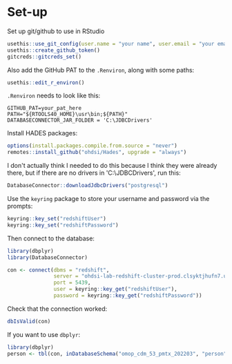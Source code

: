 
# Set-up

Set up git/github to use in RStudio
```r
usethis::use_git_config(user.name = "your name", user.email = "your email")
usethis::create_github_token()
gitcreds::gitcreds_set()
```
Also add the GitHub PAT to the `.Renviron`, along with some paths:
```r
usethis::edit_r_environ()
```
`.Renviron` needs to look like this:
```
GITHUB_PAT=your_pat_here
PATH="${RTOOLS40_HOME}\usr\bin;${PATH}"
DATABASECONNECTOR_JAR_FOLDER = 'C:\JDBCDrivers'
```
Install HADES packages:
```r
options(install.packages.compile.from.source = "never")
remotes::install_github("ohdsi/Hades", upgrade = "always")
```
I don't actually think I needed to do this because I think they were already there, but if there are no drivers in 'C:\JDBCDrivers', run this:
```r
DatabaseConnector::downloadJdbcDrivers("postgresql")
```
Use the `keyring` package to store your username and password via the prompts:
```r
keyring::key_set("redshiftUser")
keyring::key_set("redshiftPassword")
```
Then connect to the database:
```r
library(dbplyr)
library(DatabaseConnector)

con <- connect(dbms = "redshift",
               server = "ohdsi-lab-redshift-cluster-prod.clsyktjhufn7.us-east-1.redshift.amazonaws.com/ohdsi_lab",
               port = 5439,
               user = keyring::key_get("redshiftUser"),
               password = keyring::key_get("redshiftPassword"))
```
Check that the connection worked:
```r
dbIsValid(con)
```
If you want to use `dbplyr`:
```r
library(dbplyr)
person <- tbl(con, inDatabaseSchema("omop_cdm_53_pmtx_202203", "person"))
```